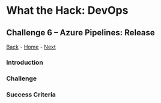 # What the Hack: DevOps 

## Challenge 6 – Azure Pipelines: Release
[Back](challenge05.md) - [Home](../../readme.md) - [Next](challenge07.md)

### Introduction

### Challenge

### Success Criteria
